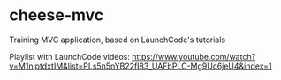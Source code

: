 # cheese-mvc
Training MVC application, based on LaunchCode's tutorials

Playlist with LaunchCode videos: https://www.youtube.com/watch?v=M1niptdxtIM&list=PLs5n5nYB22fI83_UAFbPLC-Mg9Uc6jeU4&index=1 
